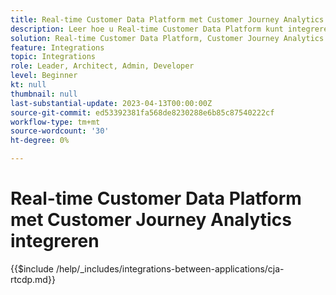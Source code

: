 ```yaml
---
title: Real-time Customer Data Platform met Customer Journey Analytics integreren
description: Leer hoe u Real-time Customer Data Platform kunt integreren met Customer Journey Analytics.
solution: Real-time Customer Data Platform, Customer Journey Analytics
feature: Integrations
topic: Integrations
role: Leader, Architect, Admin, Developer
level: Beginner
kt: null
thumbnail: null
last-substantial-update: 2023-04-13T00:00:00Z
source-git-commit: ed53392381fa568de8230288e6b85c87540222cf
workflow-type: tm+mt
source-wordcount: '30'
ht-degree: 0%

---
```



# Real-time Customer Data Platform met Customer Journey Analytics integreren

{{$include /help/_includes/integrations-between-applications/cja-rtcdp.md}}
